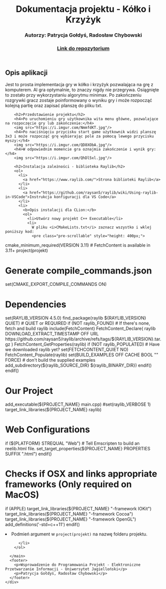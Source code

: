 <!DOCTYPE html>
<html>
<head>
  <meta charset="UTF-8" />
  <meta name="author" content="Patrycja Gołdyś, Radosław Chybowski">
  <title>WDP Projekt - dokumentacja</title>
  <link href="https://cdn.jsdelivr.net/npm/bootstrap@5.3.0/dist/css/bootstrap.min.css" rel="stylesheet" integrity="sha384-9ndCyUaIbzAi2FUVXJi0CjmCapSmO7SnpJef0486qhLnuZ2cdeRhO02iuK6FUUVM" crossorigin="anonymous">
  <style>
    img {
      max-width: 400px;
      border-radius: 10px;
      margin-bottom: 15px;
    }

    footer {
      text-align: center;
      background-color: rgb(217, 217, 217);
      border-radius: 10px;
      padding: 10px;
      margin-bottom: 10px;
    }
  </style>
</head>
<body class="container">
  <div class="row">
    <div class="col-md-8 mx-auto">
      <header>
        <h1 class="my-4">Dokumentacja projektu - Kółko i Krzyżyk</h1>
        <h3 class="my-3">Autorzy: Patrycja Gołdyś, Radosław Chybowski</h2>
          <h3><a href="https://github.com/radekchybowski/ProjektWDP">Link do repozytorium</h3></a>
      </header>
      <main>
        <h2>Opis aplikacji</h2>
        <p>Jest to prosta implementacja gry w kółko i krzyżyk pozwalająca na grę z komputerem. AI gra optymalnie, to znaczy nigdy nie przegrywa. Osiągnięte to zostało przy wykorzystaniu algorytmu minimax. Po zakończeniu rozgrywki gracz zostaje poinformowany o wyniku gry i może rozpocząć kolejną partię oraz zapisać planszę do pliku txt.</p>
        
        <h2>Przedstawienie projektu</h2>
        <h4>Po uruchomieniu gry użytkownika wita menu główne, pozwalające na rozpoczęcie gry lub zakończenie:</h4>
        <img src="https://i.imgur.com/NmmfdKT.jpg"/>
        <h4>Po naciśnięciu przycisku start game użytkownik widzi planszę 3x3 i może rozpocząć grę wybierając pole za pomocą lewego przycisku myszy:</h4>
        <img src="https://i.imgur.com/QD8XObA.jpg"/>
        <h4>W odpowiednim momencie gra oznajmia zakończenie i wynik gry:</h4>
        <img src="https://i.imgur.com/QhDl5xl.jpg"/>
    
        <h2>Instalacja zależności - biblioteka Raylib</h2>
        <ol>
          <li>
            <a href="https://www.raylib.com/">Strona biblioteki Raylib</a>
          </li>
          <li>
            <a href="https://github.com/raysan5/raylib/wiki/Using-raylib-in-VSCode">Instrukcja konfiguracji dla VS Code</a>
          </li>
          <li>
            <b>Opis instalacji dla CLion:</b> 
            <ol>
              <li>Utwórz nowy projekt C++ Executable</li>
              <li>
                W pliku <i>CMakeLists.txt</i> zaznacz wszystko i wklej poniższy kod:
                <pre class="pre-scrollable" style="height: 400px;">
cmake_minimum_required(VERSION 3.11) # FetchContent is available in 3.11+
project(projekt)

# Generate compile_commands.json
set(CMAKE_EXPORT_COMPILE_COMMANDS ON)

# Dependencies
set(RAYLIB_VERSION 4.5.0)
find_package(raylib ${RAYLIB_VERSION} QUIET) # QUIET or REQUIRED
if (NOT raylib_FOUND) # If there's none, fetch and build raylib
    include(FetchContent)
    FetchContent_Declare(
            raylib
            DOWNLOAD_EXTRACT_TIMESTAMP OFF
            URL https://github.com/raysan5/raylib/archive/refs/tags/${RAYLIB_VERSION}.tar.gz
    )
    FetchContent_GetProperties(raylib)
    if (NOT raylib_POPULATED) # Have we downloaded raylib yet?
        set(FETCHCONTENT_QUIET NO)
        FetchContent_Populate(raylib)
        set(BUILD_EXAMPLES OFF CACHE BOOL "" FORCE) # don't build the supplied examples
        add_subdirectory(${raylib_SOURCE_DIR} ${raylib_BINARY_DIR})
    endif()
endif()

# Our Project

add_executable(${PROJECT_NAME} main.cpp)
#set(raylib_VERBOSE 1)
target_link_libraries(${PROJECT_NAME} raylib)

# Web Configurations
if (${PLATFORM} STREQUAL "Web")
    # Tell Emscripten to build an reelib.html file.
    set_target_properties(${PROJECT_NAME} PROPERTIES SUFFIX ".html")
endif()

# Checks if OSX and links appropriate frameworks (Only required on MacOS)
if (APPLE)
    target_link_libraries(${PROJECT_NAME} "-framework IOKit")
    target_link_libraries(${PROJECT_NAME} "-framework Cocoa")
    target_link_libraries(${PROJECT_NAME} "-framework OpenGL")
    add_definitions('-std=c++11')
endif()
                </pre>
              </li>
              <li>Podmień argument w <code>project(projekt)</code> na nazwę folderu projektu.</li>
            </ol>

          </li>
        </ol>
    
      </main>
      <footer>
        <p>Wsprowadzenie do Programowania Projekt - Elektroniczne Przetwarzanie Informacji - Uniwersytet Jagielloński</p>
        <p>Patrycja Gołdyś, Radosław Chybowski</p>
      </footer>
    </div>
  </div>
  
  
  
</body>
</html>
